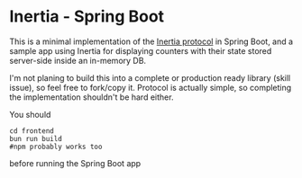 # Inertia - Spring Boot

This is a minimal implementation of the [Inertia protocol](https://inertiajs.com/the-protocol) in Spring Boot, and a
sample app using Inertia for displaying counters with their state stored server-side inside an in-memory DB.

I'm not planing to build this into a complete or production ready library (skill issue), so feel free to fork/copy it. Protocol is actually
simple, so completing the implementation shouldn't be hard either.

You should 
```shell
cd frontend
bun run build
#npm probably works too
```
before running the Spring Boot app